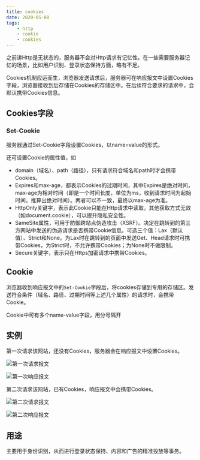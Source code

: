 ```yaml
---
title: cookies
date: 2020-05-08
tags:
    - http
    - cookie
    - cookies
---
```


之前讲Http是无状态的，服务器不会对Http请求有记忆性。在一些需要服务器记忆的场景，比如用户识别、登录状态保持方面，略有不足。

Cookies机制应运而生，浏览器发送请求后，服务器可在响应报文中设置Cookies字段，浏览器接收到后存储在Cookies的存储区中。在后续符合要求的请求中，会默认携带Cookies信息。

## Cookies字段
### Set-Cookie
服务器通过Set-Cookie字段设置Cookies，以name=value的形式。

还可设置Cookie的属性值，如
- domain（域名）、path（路径），只有请求符合域名和path时才会携带Cookies。
- Expires和max-age，都表示Cookies的过期时间，其中Expires是绝对时间，max-age为相对时间（即是一个时间长度，单位为ms，收到请求时间为起始时间，推算出绝对时间）。两者可以不一致，最终以max-age为准。
- HttpOnly关键字，表示此Cookie只能在Http请求中读取，其他获取方式无效（如document.cookie），可以提升隐私安全性。
- SameSite属性，可用于防御跨站点伪造攻击（XSRF）。决定在跳转到的第三方网站中发送的伪造请求是否携带Cookie信息。可选三个值：Lax（默认值）、Strict和None。为Lax时在跳转到的页面中发送Get、Head请求时可携带Cookies，为Strict时，不允许携带Cookies；为None时不做限制。
- Secure关键字，表示只在Https加密请求中携带Cookies。
## Cookie
浏览器收到响应报文中的`Set-Cookie`字段后，将cookies存储到专用的存储区。发送符合条件（域名、路径、过期时间等上述几个属性）的请求时，会携带Cookie。

Cookie中可有多个name-value字段，用分号隔开
## 实例
第一次请求该网站，还没有Cookies，服务器会在响应报文中设置Cookies。

![第一次请求报文](~@blogImg/cookies-req1.png)

![第一次响应报文](~@blogImg/cookies-res1.png)


第二次请求该网站，已有Cookies，响应报文中会携带Cookies。

![第二次请求报文](~@blogImg/cookies-req2.png)

![第二次响应报文](~@blogImg/cookies-res2.png)
## 用途
主要用于身份识别，从而进行登录状态保持、内容和广告的精准投放等事务。